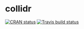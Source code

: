 
<!-- README.md is generated from README.Rmd. Please edit that file -->

# collidr <a href='http://www.collidr-api.com/'>

<!-- badges: start -->

[![CRAN
status](https://www.r-pkg.org/badges/version/priceR)](https://cran.r-project.org/package=priceR)
[![Travis build
status](https://travis-ci.org/stevecondylios/priceR.svg?branch=master)](https://travis-ci.org/stevecondylios/priceR)
<!-- badges: end -->
